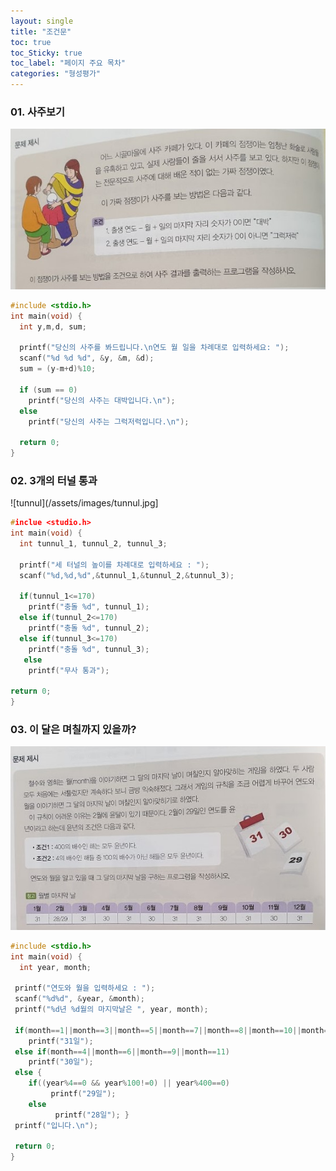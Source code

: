 ```yaml
---
layout: single
title: "조건문"
toc: true
toc_Sticky: true
toc_label: "페이지 주요 목차"
categories: "형성평가"
---
```


### 01. 사주보기
![saju](/assets/images/saju.jpg)
~~~c
#include <stdio.h>
int main(void) {
  int y,m,d, sum;

  printf("당신의 사주를 봐드립니다.\n연도 월 일을 차례대로 입력하세요: ");
  scanf("%d %d %d", &y, &m, &d);
  sum = (y-m+d)%10;

  if (sum == 0)
	printf("당신의 사주는 대박입니다.\n");
  else
	printf("당신의 사주는 그럭저럭입니다.\n");

  return 0;
}
~~~

### 02. 3개의 터널 통과
![tunnul](/assets/images/tunnul.jpg]
~~~c
#inclue <studio.h>
int main(void) {
  int tunnul_1, tunnul_2, tunnul_3;
  
  printf("세 터널의 높이를 차례대로 입력하세요 : ");
  scanf("%d,%d,%d",&tunnul_1,&tunnul_2,&tunnul_3);

  if(tunnul_1<=170)
    printf("충돌 %d", tunnul_1);
  else if(tunnul_2<=170)
    printf("충돌 %d", tunnul_2);
  else if(tunnul_3<=170)
    printf("충돌 %d", tunnul_3);
   else
    printf("무사 통과");

return 0;
}
~~~

### 03. 이 달은 며칠까지 있을까?
![callender1](/assets/images/callender.jpg)
~~~c
#include <stdio.h> 
int main(void) { 
  int year, month; 
  
 printf("연도와 월을 입력하세요 : "); 
 scanf("%d%d", &year, &month); 
 printf("%d년 %d월의 마지막날은 ", year, month); 
  
 if(month==1||month==3||month==5||month==7||month==8||month==10||month==12)
    printf("31일"); 
 else if(month==4||month==6||month==9||month==11) 
    printf("30일"); 
 else { 
    if((year%4==0 && year%100!=0) || year%400==0)
         printf("29일"); 
    else 
          printf("28일"); } 
 printf("입니다.\n"); 
 
 return 0; 
}
~~~ 

